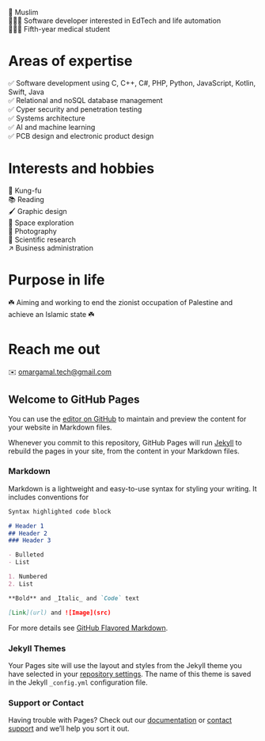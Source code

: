 🕋 Muslim  
👨🏻‍💻 Software developer interested in EdTech and life automation  
👨🏻‍⚕ Fifth-year medical student  
  
# Areas of expertise  
  
✅ Software development using C, C++, C#, PHP, Python, JavaScript, Kotlin, Swift, Java  
✅ Relational and noSQL database management   
✅ Cyper security and penetration testing  
✅ Systems architecture  
✅ AI and machine learning  
✅ PCB design and electronic product design  
  
# Interests and hobbies  
  
🥋 Kung-fu  
📚 Reading  
🖌️ Graphic design  
🚀 Space exploration  
📸 Photography  
🔎 Scientific research  
↗️ Business administration  
  
# Purpose in life  
  
☘️ Aiming and working to end the zionist occupation of Palestine and achieve an Islamic state ☘️  
  
# Reach me out  
  
✉️ <a href="mailto:omargamal.tech@gmail.com?">omargamal.tech@gmail.com</a>  
<!---
omargoda/omargoda is a ✨ special ✨ repository because its `README.md` (this file) appears on your GitHub profile.
You can click the Preview link to take a look at your changes.
--->

## Welcome to GitHub Pages

You can use the [editor on GitHub](https://github.com/omargoda/omargoda.github.io/edit/master/index.md) to maintain and preview the content for your website in Markdown files.

Whenever you commit to this repository, GitHub Pages will run [Jekyll](https://jekyllrb.com/) to rebuild the pages in your site, from the content in your Markdown files.

### Markdown

Markdown is a lightweight and easy-to-use syntax for styling your writing. It includes conventions for

```markdown
Syntax highlighted code block

# Header 1
## Header 2
### Header 3

- Bulleted
- List

1. Numbered
2. List

**Bold** and _Italic_ and `Code` text

[Link](url) and ![Image](src)
```

For more details see [GitHub Flavored Markdown](https://guides.github.com/features/mastering-markdown/).

### Jekyll Themes

Your Pages site will use the layout and styles from the Jekyll theme you have selected in your [repository settings](https://github.com/omargoda/omargoda.github.io/settings/pages). The name of this theme is saved in the Jekyll `_config.yml` configuration file.

### Support or Contact

Having trouble with Pages? Check out our [documentation](https://docs.github.com/categories/github-pages-basics/) or [contact support](https://support.github.com/contact) and we’ll help you sort it out.
